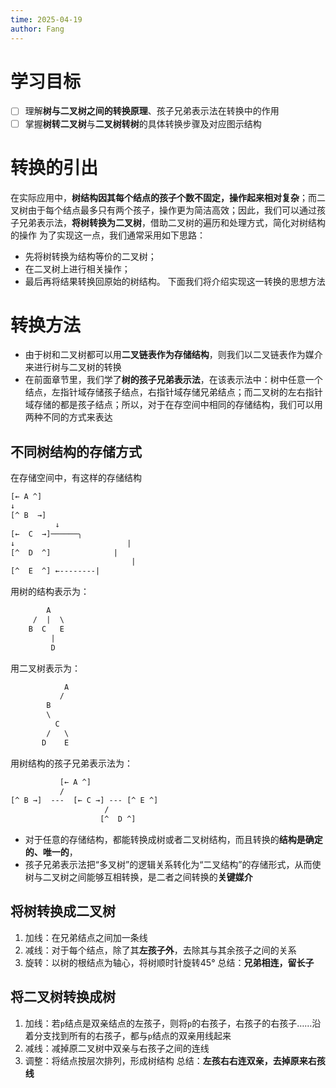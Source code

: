 ```yaml
---
time: 2025-04-19
author: Fang
---
```

# 学习目标
- [ ] 理解**树与二叉树之间的转换原理**、孩子兄弟表示法在转换中的作用
- [ ] 掌握**树转二叉树**与**二叉树转树**的具体转换步骤及对应图示结构
# 转换的引出
在实际应用中，**树结构因其每个结点的孩子个数不固定，操作起来相对复杂**；而二叉树由于每个结点最多只有两个孩子，操作更为简洁高效；因此，我们可以通过孩子兄弟表示法，**将树转换为二叉树**，借助二叉树的遍历和处理方式，简化对树结构的操作
为了实现这一点，我们通常采用如下思路：
- 先将树转换为结构等价的二叉树；
- 在二叉树上进行相关操作；
- 最后再将结果转换回原始的树结构。
下面我们将介绍实现这一转换的思想方法
# 转换方法
- 由于树和二叉树都可以用**二叉链表作为存储结构**，则我们以二叉链表作为媒介来进行树与二叉树的转换
- 在前面章节里，我们学了**树的孩子兄弟表示法**，在该表示法中：树中任意一个结点，左指针域存储孩子结点，右指针域存储兄弟结点；而二叉树的左右指针域存储的都是孩子结点；所以，对于在存空间中相同的存储结构，我们可以用两种不同的方式来表达
## 不同树结构的存储方式
在存储空间中，有这样的存储结构
```txt
[← A ^]
↓
[^ B  →]
		  ↓
[←  C  →]──────╮
↓                         |
[^  D  ^]              | 
                           |
[^  E  ^] ←--------|
```
用树的结构表示为：
```txt
        A
     /  |  \
    B  C   E
	     |
	     D
```
用二叉树表示为：
```txt
            A 
           /       
		B     
		\
		  C 
		/   \
       D    E
```
用树结构的孩子兄弟表示法为：
```txt
           [← A ^]
           /       
[^ B →]  ---  [← C →] --- [^ E ^]
                     /
                    [^  D ^]         
```
- 对于任意的存储结构，都能转换成树或者二叉树结构，而且转换的**结构是确定的、唯一的**，
- 孩子兄弟表示法把“多叉树”的逻辑关系转化为“二叉结构”的存储形式，从而使树与二叉树之间能够互相转换，是二者之间转换的**关键媒介**
## 将树转换成二叉树
1. 加线：在兄弟结点之间加一条线
2. 减线：对于每个结点，除了其**左孩子外**，去除其与其余孩子之间的关系
3. 旋转：以树的根结点为轴心，将树顺时针旋转45°
总结：**兄弟相连，留长子**
## 将二叉树转换成树
1. 加线：若`p`结点是双亲结点的左孩子，则将`p`的右孩子，右孩子的右孩子……沿着分支找到所有的右孩子，都与`p`结点的双亲用线起来
2. 减线：减掉原二叉树中双亲与右孩子之间的连线
3. 调整：将结点按层次排列，形成树结构
总结：**左孩右右连双亲，去掉原来右孩线**

